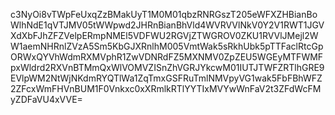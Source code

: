c3NyOi8vTWpFeUxqZzBMakUyT1M0M01qbzRNRGszT205eWFXZHBianBoWlhNdE1qVTJMV05tWWpwd2JHRnBianBhVld4WVRVVlNkV0Y2V1RWT1JGVXdXbFJhZFZVelpERmpNMEl5VDFWU2RGVjZTWGROV0ZKU1RVVlJMejl2WW1aemNHRnlZVzA5Sm5KbGJXRnlhM005VmtWak5sRkhUbk5pTTFaclRtcGpORWxQYVhWdmRXMVphR1ZwVDNRdFZ5MXNMV0ZpZEU5WGEyMTFWMFpxWldrd2RXVnBTMmQxWlVOMVZISnZhVGRJYkcwM01IUTJTWFZRTlhGRE9EVlpWM2NtWjNKdmRYQTlWa1ZqTmxGSFRuTmlNMVpyVG1wak5FbFBhWFZ2ZFcxWmFHVnBUM1F0Vnkxc0xXRmlkRTlYYTIxMVYwWnFaV2t3ZFdWcFMyZDFaVU4xVVE=
